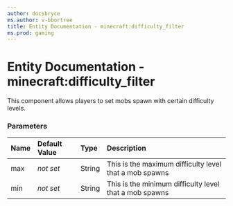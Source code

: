 ```yaml
---
author: docsbryce
ms.author: v-bbortree
title: Entity Documentation - minecraft:difficulty_filter
ms.prod: gaming
---
```


# Entity Documentation - minecraft:difficulty_filter

This component allows players to set mobs spawn with certain difficulty levels.

### Parameters

|Name |Default Value|Type |Description |
|:-----------|:-----------|:-----------|:-----------|
| max|*not set* |String | This is the maximum difficulty level that a mob spawns |
| min|*not set*  |String | This is the minimum difficulty level that a mob spawns |
